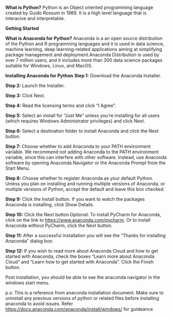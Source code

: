 **What is Python?**
  Python is an Object oriented programming language created by Guido Rossum in 1989.
It is a high level language that is interacive and interpretable.

**Getting Started**

**What is Anaconda for Python?**
Anaconda is a an open source distribution of the Python and R programming languages and it is used in data science, machine learning, deep learning-related applications  aiming at simplifying package management and deployment.Anaconda Distribution is used by over 7 million users, and it includes more than 300 data science packages suitable for Windows, Linux, and MacOS.

**Installing Anaconda for Python**
**Step 1:** Download the Anaconda Installer.

**Step 2:** Launch the Installer.

**Step 3:** Click Next. 

**Step 4:** Read the licensing terms and click “I Agree”. 

**Step 5:** Select an install for “Just Me” unless you’re installing for all users (which requires Windows Administrator privileges) and click Next.

**Step 6:** Select a destination folder to install Anaconda and click the Next button.

**Step 7:** Choose whether to add Anaconda to your PATH environment variable. We recommend not adding Anaconda to the PATH environment variable, since this can interfere with other software. Instead, use Anaconda software by opening Anaconda Navigator or the Anaconda Prompt from the Start Menu.

**Step 8:** Choose whether to register Anaconda as your default Python. Unless you plan on installing and running multiple versions of Anaconda, or multiple versions of Python, accept the default and leave this box checked.

**Step 9:** Click the Install button. If you want to watch the packages Anaconda is installing, click Show Details.

**Step 10:** Click the Next button.Optional: To install PyCharm for Anaconda, click on the link to https://www.anaconda.com/pycharm.
Or to install Anaconda without PyCharm, click the Next button.

**Step 11:** After a successful installation you will see the “Thanks for installing Anaconda” dialog box:

**Step 12:** If you wish to read more about Anaconda Cloud and how to get started with Anaconda, check the boxes “Learn more about Anaconda Cloud” and “Learn how to get started with Anaconda”. Click the Finish button.

Post installation, you should be able to see the anaconda navigator in the windows start menu.

p.s: This is a reference from anaconda installation document. Make sure to uninstall any previous versions of python or related files before installing anaconda to avoid issues.
Refer https://docs.anaconda.com/anaconda/install/windows/ for guideance
